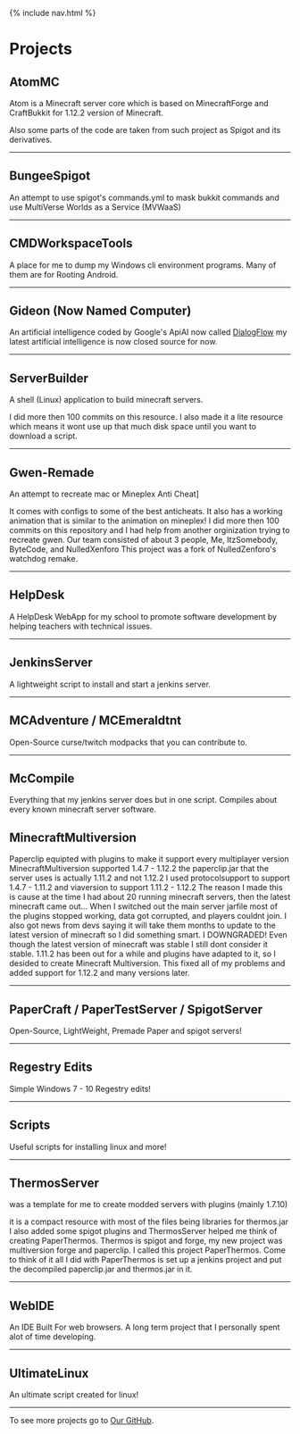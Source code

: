 {% include nav.html %}
# Projects

## AtomMC

Atom is a Minecraft server core which is based on MinecraftForge and CraftBukkit for 1.12.2 version of Minecraft.

Also some parts of the code are taken from such project as Spigot and its derivatives.

---

## BungeeSpigot

An attempt to use spigot's commands.yml to mask bukkit commands and use MultiVerse Worlds as a Service (MVWaaS)

---

## CMDWorkspaceTools

A place for me to dump my Windows cli environment programs. Many of them are for Rooting Android.

---

## Gideon (Now Named Computer)

An artificial intelligence coded by Google's ApiAI now called [DialogFlow](https://dialogflow.com) my latest artificial intelligence is now closed source for now.

---

## ServerBuilder

A shell (Linux) application to build minecraft servers.

I did more then 100 commits on this resource.
I also made it a lite resource which means it wont use up that much disk space until you want to download a script.

---

## Gwen-Remade

An attempt to recreate mac or Mineplex Anti Cheat]

It comes with configs to some of the best anticheats.
It also has a working animation that is similar to the animation on mineplex! I did more then 100 commits on this repository and I had help from another orginization trying to recreate gwen.
Our team consisted of about 3 people, Me, ItzSomebody, ByteCode, and NulledXenforo
This project was a fork of NulledZenforo's watchdog remake.

---

## HelpDesk

A HelpDesk WebApp for my school to promote software development by helping teachers with technical issues.

---

## JenkinsServer

A lightweight script to install and start a jenkins server.

---

## MCAdventure / MCEmeraldtnt

Open-Source curse/twitch modpacks that you can contribute to.

---

## McCompile

Everything that my jenkins server does but in one script. Compiles about every known minecraft server software.

## MinecraftMultiversion

Paperclip equipted with plugins to make it support every multiplayer version
MinecraftMultiversion supported 1.4.7 - 1.12.2
the paperclip.jar that the server uses is actually 1.11.2 and not 1.12.2
I used protocolsupport to support 1.4.7 - 1.11.2 and viaversion to support 1.11.2 - 1.12.2
The reason I made this is cause at the time I had about 20 running minecraft servers, then the latest minecraft came out...
When I switched out the main server jarfile most of the plugins stopped working, data got corrupted, and players couldnt join.
I also got news from devs saying it will take them months to update to the latest version of minecraft so I did something smart.
I DOWNGRADED! Even though the latest version of minecraft was stable I still dont consider it stable. 1.11.2 has been out for a while and plugins have adapted to it, so I desided to create Minecraft Multiversion.
This fixed all of my problems and added support for 1.12.2 and many versions later.

---

## PaperCraft / PaperTestServer / SpigotServer

Open-Source, LightWeight, Premade Paper and spigot servers!

---

## Regestry Edits

Simple Windows 7 - 10 Regestry edits!

---

## Scripts

Useful scripts for installing linux and more!

---

## ThermosServer

was a template for me to create modded servers with plugins (mainly 1.7.10)

it is a compact resource with most of the files being libraries for thermos.jar
I also added some spigot plugins and ThermosServer helped me think of creating PaperThermos.
Thermos is spigot and forge, my new project was multiversion forge and paperclip. I called this project PaperThermos.
Come to think of it all I did with PaperThermos is set up a jenkins project and put the decompiled paperclip.jar and thermos.jar in it.

---

## WebIDE

An IDE Built For web browsers. A long term project that I personally spent alot of time developing.

---

## UltimateLinux

An ultimate script created for linux!

---

To see more projects go to [Our GitHub](http://github.com/josephworks).